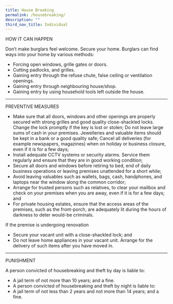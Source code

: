 ```yaml
---
title: House Breaking
permalink: /housebreaking/
description: ""
third_nav_title: Individual
---
```

HOW IT CAN HAPPEN

Don’t make burglars feel welcome. Secure your home. Burglars can find ways into your home by various methods:

* Forcing open windows, grille gates or doors.
* Cutting padlocks, and grilles.
* Gaining entry through the refuse chute, false ceiling or ventilation openings.
* Gaining entry through neighbouring house/shop.
* Gaining entry by using household tools left outside the house.

<hr>

PREVENTIVE MEASURES

* Make sure that all doors, windows and other openings are properly secured with strong grilles and good quality close-shackled locks. Change the lock promptly if the key is lost or stolen; Do not leave large sums of cash in your premises. Jewelleries and valuable items should be kept in a bank or a good quality safe; Cancel all deliveries (for example newspapers, magazines) when on holiday or business closure, even if it is for a few days;
* Install adequate CCTV systems or security alarms. Service them regularly and ensure that they are in good working condition;
* Secure all doors and windows before retiring to bed, end of daily business operations or leaving premises unattended for a short while;
* Avoid leaving valuables such as wallets, bags, cash, handphones, and laptops near the window along the common corridor;
* Arrange for trusted persons such as relatives, to clear your mailbox and check on your premises when you are away, even if it is for a few days; and
* For private housing estates, ensure that the access areas of the premises, such as the front-porch, are adequately lit during the hours of darkness to deter would-be criminals.

If the premise is undergoing renovation

* Secure your vacant unit with a close-shackled lock; and
* Do not leave home appliances in your vacant unit. Arrange for the delivery of such items after you have moved in.

<hr>

PUNISHMENT

A person convicted of housebreaking and theft by day is liable to:

* A jail term of not more than 10 years; and a fine.
* A person convicted of housebreaking and theft by night is liable to:
* A jail term of not less than 2 years and not more than 14 years; and a fine.